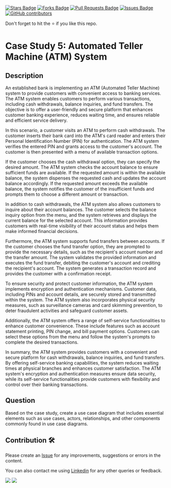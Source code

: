 <a href="https://github.com/drshahizan/software-engineering/stargazers"><img src="https://img.shields.io/github/stars/drshahizan/software-engineering" alt="Stars Badge"/></a>
<a href="https://github.com/drshahizan/software-engineering/network/members"><img src="https://img.shields.io/github/forks/drshahizan/software-engineering" alt="Forks Badge"/></a>
<a href="https://github.com/drshahizan/software-engineering/pulls"><img src="https://img.shields.io/github/issues-pr/drshahizan/software-engineering" alt="Pull Requests Badge"/></a>
<a href="https://github.com/drshahizan/software-engineering"><img src="https://img.shields.io/github/issues/drshahizan/software-engineering" alt="Issues Badge"/></a>
<a href="https://github.com/drshahizan/software-engineering/graphs/contributors"><img alt="GitHub contributors" src="https://img.shields.io/github/contributors/drshahizan/software-engineering?color=2b9348"></a>

Don't forget to hit the :star: if you like this repo.

# Case Study 5: Automated Teller Machine (ATM) System

## Description
An established bank is implementing an ATM (Automated Teller Machine) system to provide customers with convenient access to banking services. The ATM system enables customers to perform various transactions, including cash withdrawals, balance inquiries, and fund transfers. The objective is to offer a user-friendly and secure platform that enhances customer banking experience, reduces waiting time, and ensures reliable and efficient service delivery.

In this scenario, a customer visits an ATM to perform cash withdrawals. The customer inserts their bank card into the ATM's card reader and enters their Personal Identification Number (PIN) for authentication. The ATM system verifies the entered PIN and grants access to the customer's account. The customer is then presented with a menu of available transaction options.

If the customer chooses the cash withdrawal option, they can specify the desired amount. The ATM system checks the account balance to ensure sufficient funds are available. If the requested amount is within the available balance, the system dispenses the requested cash and updates the account balance accordingly. If the requested amount exceeds the available balance, the system notifies the customer of the insufficient funds and prompts them to choose a different amount or transaction.

In addition to cash withdrawals, the ATM system also allows customers to inquire about their account balances. The customer selects the balance inquiry option from the menu, and the system retrieves and displays the current balance for the selected account. This information provides customers with real-time visibility of their account status and helps them make informed financial decisions.

Furthermore, the ATM system supports fund transfers between accounts. If the customer chooses the fund transfer option, they are prompted to provide the necessary details, such as the recipient's account number and the transfer amount. The system validates the provided information and executes the fund transfer, debiting the customer's account and crediting the recipient's account. The system generates a transaction record and provides the customer with a confirmation receipt.

To ensure security and protect customer information, the ATM system implements encryption and authentication mechanisms. Customer data, including PINs and account details, are securely stored and transmitted within the system. The ATM system also incorporates physical security measures, such as surveillance cameras and card skimming prevention, to deter fraudulent activities and safeguard customer assets.

Additionally, the ATM system offers a range of self-service functionalities to enhance customer convenience. These include features such as account statement printing, PIN change, and bill payment options. Customers can select these options from the menu and follow the system's prompts to complete the desired transactions.

In summary, the ATM system provides customers with a convenient and secure platform for cash withdrawals, balance inquiries, and fund transfers. By offering self-service banking capabilities, the system reduces waiting times at physical branches and enhances customer satisfaction. The ATM system's encryption and authentication measures ensure data security, while its self-service functionalities provide customers with flexibility and control over their banking transactions.

## Question
Based on the case study, create a use case diagram that includes essential elements such as use cases, actors, relationships, and other components commonly found in use case diagrams.

## Contribution 🛠️
Please create an [Issue](https://github.com/drshahizan/software-engineering/issues) for any improvements, suggestions or errors in the content.

You can also contact me using [Linkedin](https://www.linkedin.com/in/drshahizan/) for any other queries or feedback.

![](https://komarev.com/ghpvc/?username=drshahizan&label=Views&color=0e75b6&style=flat)
![](https://hit.yhype.me/github/profile?user_id=81284918)






